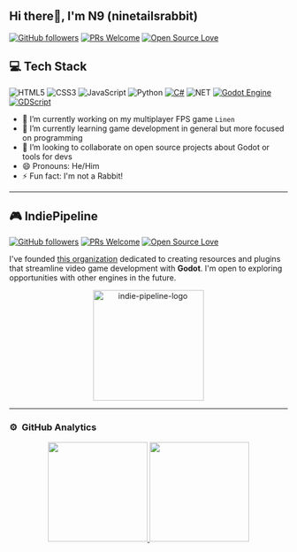 ## Hi there👋, I'm N9 (ninetailsrabbit)

[![GitHub followers](https://img.shields.io/github/followers/ninetailsrabbit?label=Follow&style=social)](https://github.com/ninetailsrabbit?tab=followers)
[![PRs Welcome](https://img.shields.io/badge/PRs-welcome-brightgreen.svg?style=flat&logo=github)](https://github.com/ninetailsrabbit) 
[![Open Source Love](https://badges.frapsoft.com/os/v2/open-source.svg?v=103)](https://github.com/ninetailsrabbit)

## 💻 Tech Stack
<!-- Badges from https://github.com/Ileriayo/markdown-badges -->
![HTML5](https://img.shields.io/badge/html5-%23E34F26.svg?style=for-the-badge&logo=html5&logoColor=white)
![CSS3](https://img.shields.io/badge/css3-%231572B6.svg?style=for-the-badge&logo=css3&logoColor=white)
![JavaScript](https://img.shields.io/badge/javascript-%23323330.svg?style=for-the-badge&logo=javascript&logoColor=%23F7DF1E)
![Python](https://img.shields.io/badge/python-3670A0?style=for-the-badge&logo=python&logoColor=ffdd54)
[![C#](https://img.shields.io/badge/c%23-%23239120.svg?style=for-the-badge&logo=c-sharp&logoColor=white&logoSize=auto)](https://docs.godotengine.org/en/stable/tutorials/scripting/c_sharp/index.html)
![NET](https://img.shields.io/badge/%23-c?style=for-the-badge&logo=dotnet&logoSize=auto&color=%23512BD4)
[![Godot Engine](https://img.shields.io/badge/GODOT-%23FFFFFF.svg?style=for-the-badge&logo=godot-engine)](https://godotengine.org)
[![GDScript](https://img.shields.io/badge/GDScript-5e5086?style=for-the-badge)](https://docs.godotengine.org/es/4.x/tutorials/scripting/gdscript/gdscript_basics.html)

- 🔭 I’m currently working on my multiplayer FPS game `Linen`
- 🌱 I’m currently learning game development in general but more focused on programming
- 👯 I’m looking to collaborate on open source projects about Godot or tools for devs
- 😄 Pronouns: He/Him
- ⚡ Fun fact: I'm not a Rabbit!

- - -

## 🎮 IndiePipeline
[![GitHub followers](https://img.shields.io/github/followers/indie-pipeline?label=Follow&style=social)](https://github.com/indie-pipeline?tab=followers)
[![PRs Welcome](https://img.shields.io/badge/PRs-welcome-brightgreen.svg?style=flat&logo=github)](https://github.com/indie-pipeline) 
[![Open Source Love](https://badges.frapsoft.com/os/v2/open-source.svg?v=103)](https://github.com/indie-pipeline)

I've founded [this organization](https://github.com/Indie-Pipeline) dedicated to creating resources and plugins that streamline video game development with **Godot**. I'm open to exploring opportunities with other engines in the future.

<div align="center">
  <img src="https://avatars.githubusercontent.com/u/183589340" alt="indie-pipeline-logo" width="200"/>
</div>

- - -
### ⚙️ &nbsp;GitHub Analytics

<p align="center">
<a href="https://github.com/ninetailsrabbit">
  <img height="180em" src="https://github-readme-stats.vercel.app/api?username=ninetailsrabbit&show_icons=true&theme=moltack&include_all_commits=true&count_private=true"/>
  <img height="180em" src="https://github-readme-stats.vercel.app/api/top-langs/?username=ninetailsrabbit&layout=compact&langs_count=8&theme=moltack"/>
</a>
</p>
